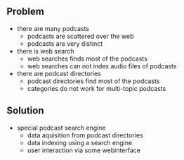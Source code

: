 Problem
-------

-   there are many podcasts
    -   podcasts are scattered over the web
    -   podcasts are very distinct
-   there is web search
    -   web searches finds most of the podcasts
    -   web searches can not index audio files of podcasts
-   there are podcast directories
    -   podcast directories find most of the podcasts
    -   categories do not work for multi-topic podcasts

Solution
--------

-   special podcast search engine
    -   data aquisition from podcast directories
    -   data indexing using a search engine
    -   user interaction via some webinterface

